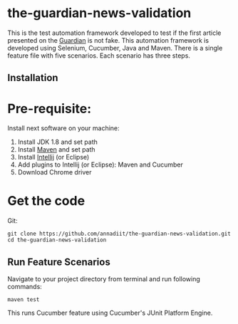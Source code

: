 # the-guardian-news-validation

This is the test automation framework developed to test if the first article presented on the <a href = "https://www.theguardian.com/tone/news" target="_blank">Guardian</a> is not fake. This automation framework is developed using Selenium, Cucumber, Java and Maven.
There is a single feature file with five scenarios. Each scenario has three steps. 

## Installation

# Pre-requisite:

Install next software on your machine:
1. Install JDK 1.8 and set path
2. Install <a href="https://maven.apache.org/download.cgi" target="_blank">Maven</a> and set path
3. Install <a href = "https://www.jetbrains.com/idea/download/#section=mac" target="_blank">Intellij</a> (or Eclipse)
4. Add plugins to Intellij (or Eclipse): Maven and Cucumber
5. Download Chrome driver 


# Get the code

Git:

    git clone https://github.com/annadiit/the-guardian-news-validation.git
    cd the-guardian-news-validation

## Run Feature Scenarios

Navigate to your project directory from terminal and run following commands:

    maven test

This runs Cucumber feature using Cucumber's JUnit Platform Engine.
